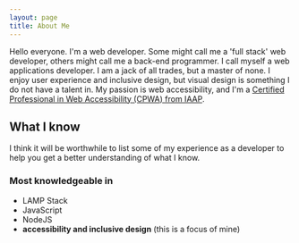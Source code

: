 ```yaml
---
layout: page
title: About Me
---
```


Hello everyone. I'm a web developer. Some might call me a 'full stack' web developer, others might call me a back-end programmer. I call myself a web applications developer. I am a jack of all trades, but a master of none. I enjoy user experience and inclusive design, but visual design is something I do not have a talent in. My passion is web accessibility, and I'm a [Certified Professional in Web Accessibility (CPWA) from IAAP](https://www.accessibilityassociation.org/cpwacertification).

## What I know

I think it will be worthwhile to list some of my experience as a developer to help you get a better understanding of what I know.

### Most knowledgeable in

* LAMP Stack
* JavaScript
* NodeJS
* **accessibility and inclusive design** (this is a focus of mine)

